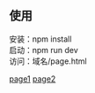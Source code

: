 ## 使用
安装：npm install<br/>
启动：npm run dev<br/>
访问：域名/page.html

[page1](https://spring011.github.io/vue2-project-template/dist/server/agentLogHistory.html)
[page2](https://spring011.github.io/vue2-project-template/dist/server/agentLogHistory2.html)
